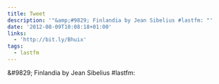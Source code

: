 ```yaml
---
title: Tweet
description: '"&amp;#9829; Finlandia by Jean Sibelius #lastfm: "'
date: '2012-08-09T10:08:18+01:00'
links:
  - 'http://bit.ly/Bhuix'
tags:
  - lastfm
---
```

&amp;#9829; Finlandia by Jean Sibelius #lastfm: 
